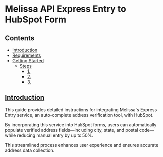 <h1> Melissa API Express Entry to HubSpot Form </h1>

<section>
<div>
  <h2> Contents </h2>
</div>
<nav aria-label="Page">
<ul class="visible nav section-nav flex-column">
<li class="toc-h2 nav-item toc-entry"><a class="reference internal nav-link" href="#introduction">Introduction</a></li>
<li class="toc-h2 nav-item toc-entry"><a class="reference internal nav-link" href="#requirements">Requirements</a></li>
<li class="toc-h2 nav-item toc-entry"><a class="reference internal nav-link" href="#getting-started">Getting Started</a><ul class="nav section-nav flex-column">
<li class="toc-h3 nav-item toc-entry"><a class="reference internal nav-link" href="#Steps">Steps</a><ul class="nav section-nav flex-column">
<li class="toc-h4 nav-item toc-entry"><a class="reference internal nav-link" href="#step1">1. </a></li>
<li class="toc-h4 nav-item toc-entry"><a class="reference internal nav-link" href="#step2">2. </a></li>
<li class="toc-h4 nav-item toc-entry"><a class="reference internal nav-link" href="#step3">3. </a></li>
</ul>

</section>
<section id="introduction">
<h2><a class="toc-backref" href="#id11" role="doc-backlink">Introduction</a><a class="headerlink" href="#introduction" title="Link to this heading"></a></h2>
<p>This guide provides detailed instructions for integrating Melissa's Express Entry service, an auto-complete address verification tool, with HubSpot. </p>
<p>By incorporating this service into HubSpot forms, users can automatically populate verified address fields—including city, state, and postal code—while reducing manual entry by up to 50%.</p> 
<p>This streamlined process enhances user experience and ensures accurate address data collection.</p>
</section>
